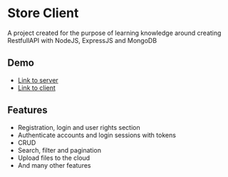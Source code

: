 
# Store Client

A project created for the purpose of learning knowledge around creating RestfullAPI with NodeJS, ExpressJS and MongoDB




## Demo

- [Link to server](https://trongnghiadev-shopo.onrender.com/api/v1)
- [Link to client](https://store-client-lovat.vercel.app/)


## Features

- Registration, login and user rights section
- Authenticate accounts and login sessions with tokens
- CRUD
- Search, filter and pagination
- Upload files to the cloud
- And many other features

